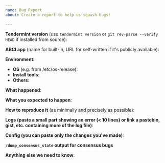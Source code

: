 ```yaml
---
name: Bug Report 
about: Create a report to help us squash bugs!

---
```

<!-- 
Please fill in as much of the template below as you can.

Be ready for followup questions, and please respond in a timely
manner. We might ask you to provide additional logs and data (tendermint & app).
-->

**Tendermint version** (use `tendermint version` or `git rev-parse --verify HEAD` if installed from source):


**ABCI app** (name for built-in, URL for self-written if it's publicly available):

**Environment**:
- **OS** (e.g. from /etc/os-release):
- **Install tools**:
- **Others**:


**What happened**:


**What you expected to happen**:


**How to reproduce it** (as minimally and precisely as possible):

**Logs (paste a small part showing an error (< 10 lines) or link a pastebin, gist, etc. containing more of the log file)**:

**Config (you can paste only the changes you've made)**:

**`/dump_consensus_state` output for consensus bugs**

**Anything else we need to know**:
